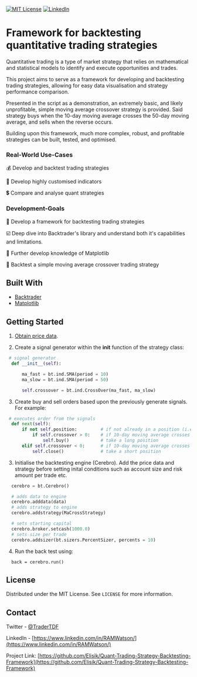 

[![MIT License][license-shield]][license-url]
[![LinkedIn][linkedin-shield]][linkedin-url]



# Framework for backtesting quantitative trading strategies

Quantitative trading is a type of market strategy that relies on mathematical and statistical models to identify and execute opportunities and trades.

This project aims to serve as a framework for developing and backtesting trading strategies, allowing for easy data visualisation and strategy performance comparison.

Presented in the script as a demonstration, an extremely basic, and likely unprofitable, simple moving average crossover strategy is provided. Said strategy buys when the 10-day moving average crosses the 50-day moving average, and sells when the reverse occurs.

Building upon this framework, much more complex, robust, and profitable strategies can be built, tested, and optimised.






### Real-World Use-Cases


💰 Develop and backtest trading strategies

🏦 Develop highly customised indicators

💲 Compare and analyse quant strategies




### Development-Goals


🧰 Develop a framework for backtesting trading strategies

☑️ Deep dive into Backtrader's library and understand both it's capabilities and limitations.

🧾 Further develop knowledge of Matplotlib

🤖 Backtest a simple moving average crossover trading strategy




## Built With

* [Backtrader](https://www.backtrader.com/)
* [Matplotlib](https://matplotlib.org/)



<!-- GETTING STARTED -->
## Getting Started

1. [Obtain price data](https://github.com/Elisik/Binance-API-Price-Data-Interface).

2. Create a signal generator within the __init__ function of the strategy class:
  ```py
   # signal generator
    def __init__(self):

        ma_fast = bt.ind.SMA(period = 10)
        ma_slow = bt.ind.SMA(period = 50)

        self.crossover = bt.ind.CrossOver(ma_fast, ma_slow)
  ```
   
3. Create buy and sell orders based upon the previously generate signals. For example:
  ```py
   # executes order from the signals
    def next(self):
        if not self.position:         # if not already in a position (i.e. long or short)
            if self.crossover > 0:    # if 10-day moving average crosses above 50-day moving average
                self.buy()            # take a long position
        elif self.crossover < 0:      # if 10-day moving average crosses below 50-day moving average
            self.close()              # take a short position
   ```
   
3. Initialise the backtesting engine (Cerebro). Add the price data and strategy before setting inital conditions such as account size and risk amount per trade etc.
  ```py
    cerebro = bt.Cerebro()

    # adds data to engine
    cerebro.adddata(data)
    # adds strategy to engine
    cerebro.addstrategy(MaCrossStrategy)

    # sets starting capital
    cerebro.broker.setcash(1000.0)
    # sets size per trade
    cerebro.addsizer(bt.sizers.PercentSizer, percents = 10)
  ```

4. Run the back test using:
  ```
    back = cerebro.run()
  ```

  

  
  

<!-- LICENSE -->
## License

Distributed under the MIT License. See `LICENSE` for more information.



<!-- CONTACT -->
## Contact

Twitter - [@TraderTDF](https://twitter.com/TraderTDF)

LinkedIn - [https://www.linkedin.com/in/RAMWatson/](https://www.linkedin.com/in/RAMWatson/)

Project Link: [https://github.com/Elisik/Quant-Trading-Strategy-Backtesting-Framework](https://github.com/Elisik/Quant-Trading-Strategy-Backtesting-Framework)




<!-- MARKDOWN LINKS & IMAGES -->
<!-- https://www.markdownguide.org/basic-syntax/#reference-style-links -->
[license-shield]: https://img.shields.io/github/license/othneildrew/Best-README-Template.svg?style=for-the-badge
[license-url]: https://github.com/othneildrew/Best-README-Template/blob/master/LICENSE.txt
[linkedin-shield]: https://img.shields.io/badge/-LinkedIn-black.svg?style=for-the-badge&logo=linkedin&colorB=555
[linkedin-url]: https://www.linkedin.com/in/RAMWatson/
[product-screenshot]: screenshot.jpg

